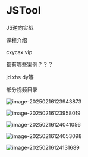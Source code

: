 # JSTool
JS逆向实战

课程介绍

cxycsx.vip

都有哪些案例？？？

jd xhs dy等

部分视频目录

![image-20250216123943873](http://upload.cxycsx.vip/image-20250216123943873.png)

![image-20250216123958019](http://upload.cxycsx.vip/image-20250216123958019.png)

![image-20250216124041056](http://upload.cxycsx.vip/image-20250216124041056.png)

![image-20250216124053098](http://upload.cxycsx.vip/image-20250216124053098.png)

![image-20250216124131689](http://upload.cxycsx.vip/image-20250216124131689.png)
